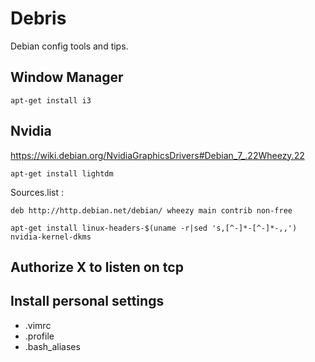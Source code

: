 Debris
======

Debian config tools and tips.


Window Manager
---

`apt-get install i3`

Nvidia
---

https://wiki.debian.org/NvidiaGraphicsDrivers#Debian_7_.22Wheezy.22

`apt-get install lightdm`

Sources.list :

`deb http://http.debian.net/debian/ wheezy main contrib non-free`

`apt-get install linux-headers-$(uname -r|sed 's,[^-]*-[^-]*-,,') nvidia-kernel-dkms`

Authorize X to listen on tcp
---

Install personal settings
---

* .vimrc
* .profile
* .bash_aliases
